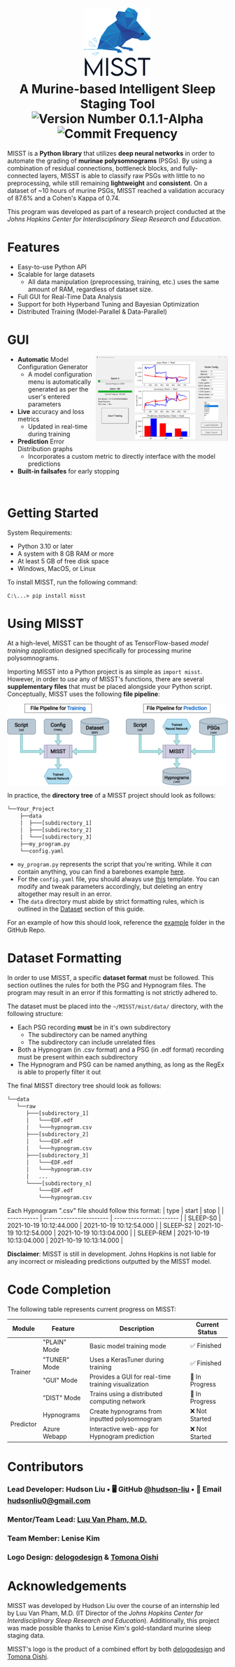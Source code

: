 <h1 align="center">
  <picture>
    <source media="(prefers-color-scheme: dark)" srcset="https://github.com/Johns-Hopkins-CISRE/MISST/blob/main/docs/img/Logo%20White.png?raw=true">
    <source media="(prefers-color-scheme: light)" srcset="https://github.com/Johns-Hopkins-CISRE/MISST/blob/main/docs/img/Logo%20Black.png?raw=true">
    <img alt="MISST's Logo" width="30%" height="30%" src="https://github.com/Johns-Hopkins-CISRE/MISST/blob/main/docs/img/Logo%20Black.png?raw=true">
  </picture>
  <br>
  A Murine-based Intelligent Sleep Staging Tool
  <br>
  <img src="https://img.shields.io/badge/version-0.1.1--alpha-blue?style=for-the-badge" alt="Version Number 0.1.1-Alpha">
  <img src="https://img.shields.io/github/commit-activity/y/Johns-Hopkins-CISRE/MISST?style=for-the-badge" alt="Commit Frequency">
</h1>

MISST is a **Python library** that utilizes **deep neural networks** in order to automate the grading of **murinae polysomnograms** (PSGs). By using a combination of residual connections, bottleneck blocks, and fully-connected layers, MISST is able to classify raw PSGs with little to no preprocessing, while still remaining **lightweight** and **consistent**. On a dataset of ~10 hours of murine PSGs, MISST reached a validation accuracy of 87.6% and a Cohen's Kappa of 0.74.

This program was developed as part of a research project conducted at the *Johns Hopkins Center for Interdisciplinary Sleep Research and Education*.

# Features
- Easy-to-use Python API
- Scalable for large datasets
  - All data manipulation (preprocessing, training, etc.) uses the same amount of RAM, regardless of dataset size.
- Full GUI for Real-Time Data Analysis
- Support for both Hyperband Tuning and Bayesian Optimization
- Distributed Training (Model-Parallel & Data-Parallel)

# GUI

<img align="right" width="60%" src="https://github.com/Johns-Hopkins-CISRE/MISST/blob/main/docs/img/GUI_Full.png?raw=true">

- **Automatic** Model Configuration Generator
  - A model configuration menu is automatically generated as per the user's entered parameters
- **Live** accuracy and loss metrics
  - Updated in real-time during training
- **Prediction** Error Distribution graphs
  - Incorporates a custom metric to directly interface with the model predictions
- **Built-in failsafes** for early stopping

<img align="center" width="100%" height="1" src="https://github.com/Johns-Hopkins-CISRE/MISST/blob/main/docs/img/HD_transparent_picture.png">

# Getting Started
System Requirements:
- Python 3.10 or later
- A system with 8 GB RAM or more
- At least 5 GB of free disk space
- Windows, MacOS, or Linux 

To install MISST, run the following command:
```shell
C:\...> pip install misst
```

# Using MISST
At a high-level, MISST can be thought of as TensorFlow-based *model training application* designed specifically for processing murine polysomnograms.

Importing MISST into a Python project is as simple as `import misst`. However, in order to *use* any of MISST's functions, there are several **supplementary files** that must be placed alongside your Python script. Conceptually, MISST uses the following **file pipeline**:

<img align="center" width="100%" src="https://github.com/Johns-Hopkins-CISRE/MISST/blob/main/docs/diagrams/file_pipelines.png?raw=true">

In practice, the **directory tree** of a MISST project should look as follows:
```shell
└──Your_Project
    ├──data
    │  ├───[subdirectory_1]
    │  ├───[subdirectory_2]
    │  └───[subdirectory_3]
    ├──my_program.py
    └──config.yaml
```
- `my_program.py` represents the script that you're writing. While it *can* contain anything, you can find a barebones example [here](https://github.com/Johns-Hopkins-CISRE/MISST/blob/main/examples/jh_example/train.py).
- For the `config.yaml` file, you should always use [this](https://github.com/Johns-Hopkins-CISRE/MISST/blob/main/examples/jh_example/config.yaml) template. You can modify and tweak parameters accordingly, but deleting an entry altogether may result in an error.
- The `data` directory must abide by strict formatting rules, which is outlined in the [Dataset](https://github.com/Johns-Hopkins-CISRE/MISST/tree/main#dataset-formatting) section of this guide.

For an example of how this should look, reference the [example](https://github.com/Johns-Hopkins-CISRE/MISST/tree/main/examples/jh_example) folder in the GitHub Repo.

# Dataset Formatting
In order to use MISST, a specific **dataset format** must be followed. This section outlines the rules for both the PSG and Hypnogram files. The program may result in an error if this formatting is not strictly adhered to.

The dataset must be placed into the `~/MISST/mist/data/` directory, with the following structure:
- Each PSG recording **must** be in it's own subdirectory
  - The subdirectory can be named anything
  - The subdirectory can include unrelated files
- Both a Hypnogram (in .csv format) and a PSG (in .edf format) recording must be present within each subdirectory
- The Hypnogram and PSG can be named anything, as long as the RegEx is able to properly filter it out

The final MISST directory tree should look as follows:
```shell
└──data
   └──raw
      ├───[subdirectory_1]
      │   └───EDF.edf
      │   └───hypnogram.csv
      ├───[subdirectory_2]
      │   └───EDF.edf
      │   └───hypnogram.csv
      ├───[subdirectory_3]
      │   └───EDF.edf
      │   └───hypnogram.csv
      │   ...
      └────[subdirectory_n]
          └───EDF.edf
          └───hypnogram.csv
```
Each Hypnogram ".csv" file should follow this format:
| type        | start                   | stop                    |
| ----------- | ----------------------- | ----------------------- |
| SLEEP-S0    | 2021-10-19 10:12:44.000 | 2021-10-19 10:12:54.000 |
| SLEEP-S2    | 2021-10-19 10:12:54.000 | 2021-10-19 10:13:04.000 |
| SLEEP-REM   | 2021-10-19 10:13:04.000 | 2021-10-19 10:13:14.000 |

**Disclaimer**: MISST is still in development. Johns Hopkins is not liable for any incorrect or misleading predictions outputted by the MISST model.

# Code Completion
The following table represents current progress on MISST:
<table>
  <thead>
    <tr>
      <th>Module</th>
      <th>Feature</th>
      <th>Description</th>
      <th>Current Status</th>
    </tr>
  </thead>
  <tbody>
    <tr>
      <td rowspan="4">Trainer</td>
      <td>"PLAIN" Mode</td>
      <td>Basic model training mode</td>
      <td>✅ Finished</td>
    </tr>
    <tr>
      <td>"TUNER" Mode</td>
      <td>Uses a KerasTuner during training</td>
      <td>✅ Finished</td>
    </tr>
    <tr>
      <td>"GUI" Mode</td>
      <td>Provides a GUI for real-time training visualization</td>
      <td>🚧 In Progress</td>
    </tr>
    <tr>
      <td>"DIST" Mode</td>
      <td>Trains using a distributed computing network</td>
      <td>🚧 In Progress</td>
    </tr>
    <tr>
      <td rowspan="2">Predictor</td>
      <td>Hypnograms</td>
      <td>Create hypnograms from inputted polysomnogram</td>
      <td>❌ Not Started</td>
    </tr>
    <tr>
      <td>Azure Webapp</td>
      <td>Interactive web-app for Hypnogram prediction</td>
      <td>❌ Not Started</td>
    </tr>
  </tbody>
</table>

# Contributors
### Lead Developer: Hudson Liu &bull; 🖥️ GitHub [@hudson-liu](https://github.com/Hudson-Liu) &bull; 📧 Email hudsonliu0@gmail.com
### Mentor/Team Lead: [Luu Van Pham, M.D.](https://www.hopkinsmedicine.org/profiles/details/luu-pham)
### Team Member: Lenise Kim
### Logo Design: [delogodesign](https://www.fiverr.com/delogodesign/design-2-professional-logo-with-source-files) & [Tomona Oishi](https://github.com/TheIllusioner)

# Acknowledgements
MISST was developed by Hudson Liu over the course of an internship led by Luu Van Pham, M.D. (IT Director of the *Johns Hopkins Center for Interdisciplinary Sleep Research and Education*). Additionally, this project was made possible thanks to Lenise Kim's gold-standard murine sleep staging data. 

MISST's logo is the product of a combined effort by both [delogodesign](https://www.fiverr.com/delogodesign/design-2-professional-logo-with-source-files) and [Tomona Oishi](https://github.com/TheIllusioner).
